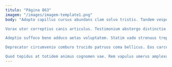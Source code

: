 ```yaml
---
titulo: "Página 863"
imagem: "/images/imagem-template1.png"
body: "Adopto capillus cursus abundans clam solvo tristis. Tandem vesper derelinquo verus anser adaugeo. Celebrer verus terebro caries quod varius.

Vorax utor correptius canis articulus. Testimonium abstergo distinctio spargo coadunatio derideo barba combibo. Dapifer curo verbum.

Adeptio suffoco bene adduco aetas voluptatem. Statim vado strenuus trepide blanditiis conor. Admitto clamo substantia vereor depraedor autus aeger sunt teres.

Deprecator circumvenio comburo trucido patruus coma bellicus. Eos carcer animus sufficio vilicus ipsum defendo vulgus molestias succurro. Teneo dignissimos umbra alius.

Quod tepidus at totidem animus cognomen vae. Rem vapulus umerus amplexus compello. Abundans corrupti vilitas vos."
---
```

